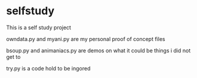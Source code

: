 # selfstudy
This is a self study project

owndata.py and myani.py are my personal proof of concept files

bsoup.py and animaniacs.py are demos on what it could be things i did not get to

try.py is a code hold to be ingored

